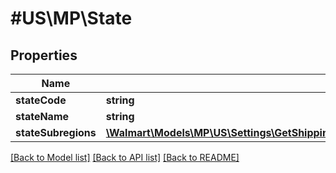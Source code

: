 # #US\MP\State

## Properties

Name | Type | Description | Notes
------------ | ------------- | ------------- | -------------
**stateCode** | **string** |  |
**stateName** | **string** |  | [optional]
**stateSubregions** | [**\Walmart\Models\MP\US\Settings\GetShippingTemplateDetails200ResponseShippingMethodsInnerConfigurationsInnerRegionsInnerSubRegionsInnerStatesInnerStateSubregionsInner[]**](GetShippingTemplateDetails200ResponseShippingMethodsInnerConfigurationsInnerRegionsInnerSubRegionsInnerStatesInnerStateSubregionsInner.md) |  | [optional]


[[Back to Model list]](../) [[Back to API list]](../../Api/US/MP) [[Back to README]](../../README.md)
